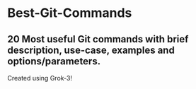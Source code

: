 # Best-Git-Commands

## 20 Most useful Git commands with brief description, use-case, examples and options/parameters.

Created using Grok-3!
